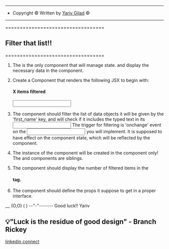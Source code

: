 <!-- prettier-ignore-start -->

-----------------------------------------------------------------
* Copyright © Written by [Yariv Gilad](https://yarivgilad.com) ©  
-----------------------------------------------------------------

==================================
## Filter that list!!
==================================

1. The <App> is the only component that will manage state.
   and display the necessary data in the <List> component.

2. Create a <Filter> Component that renders the following JSX
   to begin with:

   <div className="header">
      <h4 className="filter_title">X items filtered</h4>
      <input className="filter"/>
   </div>

3. The <Filter> component should filter the list of data objects it will be given
   by the 'first_name' key, and will check if it includes the typed text in its <input>
   The trigger for filtering is 'onchange' event on the <input> you will implement.
   It is supposed to have effect on the <App> component state, which will be reflected
   by the <List> component.

4. The instance of the <Filter> component will be created in the <App> component only!
   The <List> and <Filter> components are siblings.

5. The <Filter> component should display the number of filtered items in the <h4> tag.

6. The <Filter> component should define the props it suppose to get
   in a proper interface.

  ,_,
 (O,O)
 (   )
--"-"-------
Good luck!!
Yariv

💡"Luck is the residue of good design" - Branch Rickey
---

[linkedin connect](https://www.linkedin.com/in/yarivgilad/)

<!-- prettier-ignore-end -->
